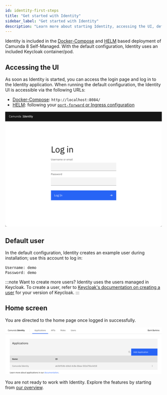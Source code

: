 ```yaml
---
id: identity-first-steps
title: "Get started with Identity"
sidebar_label: "Get started with Identity"
description: "Learn more about starting Identity, accessing the UI, default users, the home screen, and more."
---
```


Identity is included in the [Docker-Compose](/versioned_docs/version-8.7/self-managed/setup/deploy/local/docker-compose.md) and [HELM](/versioned_docs/version-8.7/self-managed/setup/install.md) based deployment of Camunda 8 Self-Managed. With the default configuration, Identity uses an included Keycloak container/pod.

## Accessing the UI

As soon as Identity is started, you can access the login page and log in to the Identity application. When running the default configuration, the Identity UI is accessible via the following URLs:

- [Docker-Compose](/versioned_docs/version-8.7/self-managed/setup/deploy/local/docker-compose.md): `http://localhost:8084/`
- [HELM](/versioned_docs/version-8.7/self-managed/setup/install.md): following your [`port-forward` or Ingress configuration](/self-managed/setup/guides/accessing-components-without-ingress.md)

![identity-login-page](./img/identity-login-page.png)

## Default user

In the default configuration, Identity creates an example user during installation; use this account to log in:

```text
Username: demo
Password: demo
```

:::note Want to create more users?
Identity uses the users managed in Keycloak. To create a user, refer to [Keycloak's documentation on creating a user](https://www.keycloak.org/docs/latest/server_admin/#proc-creating-user_server_administration_guide) for your version of Keycloak.
:::

## Home screen

You are directed to the home page once logged in successfully.

![identity-landing-page](./img/identity-landing-page.png)

You are not ready to work with Identity. Explore the features by starting from [our overview](/versioned_docs/version-8.7/self-managed/identity/what-is-identity.md).
